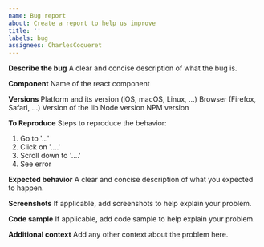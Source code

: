 ```yaml
---
name: Bug report
about: Create a report to help us improve
title: ''
labels: bug
assignees: CharlesCoqueret
---
```


**Describe the bug**
A clear and concise description of what the bug is.

**Component**
Name of the react component

**Versions**
Platform and its version (iOS, macOS, Linux, ...)
Browser (Firefox, Safari, ...)
Version of the lib
Node version
NPM version

**To Reproduce**
Steps to reproduce the behavior:

1. Go to '...'
2. Click on '....'
3. Scroll down to '....'
4. See error

**Expected behavior**
A clear and concise description of what you expected to happen.

**Screenshots**
If applicable, add screenshots to help explain your problem.

**Code sample**
If applicable, add code sample to help explain your problem.

**Additional context**
Add any other context about the problem here.
